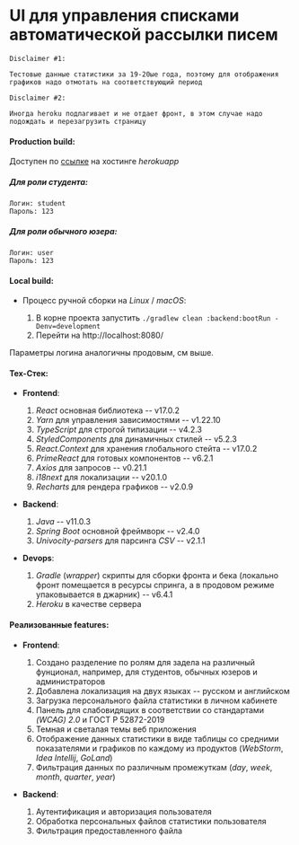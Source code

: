# UI для управления списками автоматической рассылки писем

    Disclaimer #1: 

    Тестовые данные статистики за 19-20ые года, поэтому для отображения графиков надо отмотать на соответствующий период  
    
    Disclaimer #2: 

    Иногда heroku подлагивает и не отдает фронт, в этом случае надо подождать и перезагрузить страницу


#### Production build: 
Доступен по [ссылке](https://fls-bratchikov.herokuapp.com/) на хостинге *herokuapp*

##### Для роли студента:
    Логин: student
    Пароль: 123
    
##### Для роли обычного юзера:
    Логин: user
    Пароль: 123   

#### Local build: 
* Процесс ручной сборки на *Linux* / *macOS*:

    1. В корне проекта запустить ```./gradlew clean :backend:bootRun -Denv=development```
    2. Перейти на http://localhost:8080/

Параметры логина аналогичны продовым, см выше.

#### Тех-Стек: 
* **Frontend**: 
    1. *React* основная библиотека -- v17.0.2
    2. *Yarn* для управления зависимостями -- v1.22.10
    3. *TypeScript* для строгой типизации -- v4.2.3
    4. *StyledComponents* для динамичных стилей -- v5.2.3
    5. *React.Context* для хранения глобального стейта -- v17.0.2
    6. *PrimeReact* для готовых компонентов -- v6.2.1
    7. *Axios* для запросов -- v0.21.1
    8. *i18next* для локализации -- v20.1.0
    9. *Recharts* для рендера графиков -- v2.0.9

* **Backend**:
    1. *Java* -- v11.0.3
    2. *Spring Boot* основной фреймворк -- v2.4.0
    3. *Univocity-parsers* для парсинга *CSV* -- v2.1.1

* **Devops**:
    1. *Gradle* (*wrapper*) скрипты для сборки фронта и бека (локально фронт помещается в ресурсы спринга, а в продовом режиме упаковывается в джарник) -- v6.4.1
    2. *Heroku* в качестве сервера


#### Реализованные features: 
* **Frontend**: 
    1. Создано разделение по ролям для задела на различный фунционал, например, для студентов, обычных юзеров и администраторов
    2. Добавлена локализация на двух языках -- русском и английском
    3. Загрузка персонального файла статистики в личном кабинете
    4. Панель для слабовидящих в соответствии со стандартами *(WCAG) 2.0* и ГОСТ Р 52872-2019
    5. Темная и светалая темы веб приложения
    6. Отображение данных статистики в виде таблицы со средними показателями и графиков по каждому из продуктов (*WebStorm*, *Idea Intellij*, *GoLand*)
    7. Фильтрация данных по различным промежуткам (*day*, *week*, *month*, *quarter*, *year*) 
  
* **Backend**: 
    1. Аутентификация и авторизация пользователя 
    2. Обработка персональных файлов статистики пользователя
    3. Фильтрация предоставленного файла
